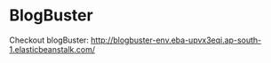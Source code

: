 # BlogBuster

Checkout blogBuster:
http://blogbuster-env.eba-upvx3eqi.ap-south-1.elasticbeanstalk.com/